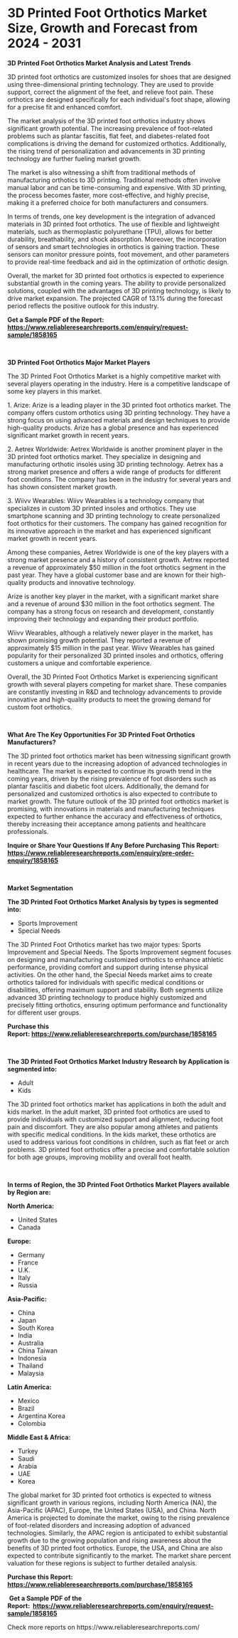 <p><h1>3D Printed Foot Orthotics Market Size, Growth and Forecast from 2024 - 2031</h1></p><p><strong>3D Printed Foot Orthotics Market Analysis and Latest Trends</strong></p>
<p><p>3D printed foot orthotics are customized insoles for shoes that are designed using three-dimensional printing technology. They are used to provide support, correct the alignment of the feet, and relieve foot pain. These orthotics are designed specifically for each individual's foot shape, allowing for a precise fit and enhanced comfort.</p><p>The market analysis of the 3D printed foot orthotics industry shows significant growth potential. The increasing prevalence of foot-related problems such as plantar fasciitis, flat feet, and diabetes-related foot complications is driving the demand for customized orthotics. Additionally, the rising trend of personalization and advancements in 3D printing technology are further fueling market growth.</p><p>The market is also witnessing a shift from traditional methods of manufacturing orthotics to 3D printing. Traditional methods often involve manual labor and can be time-consuming and expensive. With 3D printing, the process becomes faster, more cost-effective, and highly precise, making it a preferred choice for both manufacturers and consumers.</p><p>In terms of trends, one key development is the integration of advanced materials in 3D printed foot orthotics. The use of flexible and lightweight materials, such as thermoplastic polyurethane (TPU), allows for better durability, breathability, and shock absorption. Moreover, the incorporation of sensors and smart technologies in orthotics is gaining traction. These sensors can monitor pressure points, foot movement, and other parameters to provide real-time feedback and aid in the optimization of orthotic design.</p><p>Overall, the market for 3D printed foot orthotics is expected to experience substantial growth in the coming years. The ability to provide personalized solutions, coupled with the advantages of 3D printing technology, is likely to drive market expansion. The projected CAGR of 13.1% during the forecast period reflects the positive outlook for this industry.</p></p>
<p><strong>Get a Sample PDF of the Report:&nbsp; <a href="https://www.reliableresearchreports.com/enquiry/request-sample/1858165">https://www.reliableresearchreports.com/enquiry/request-sample/1858165</a></strong></p>
<p>&nbsp;</p>
<p><strong>3D Printed Foot Orthotics Major Market Players</strong></p>
<p><p>The 3D Printed Foot Orthotics Market is a highly competitive market with several players operating in the industry. Here is a competitive landscape of some key players in this market.</p><p>1. Arize: Arize is a leading player in the 3D printed foot orthotics market. The company offers custom orthotics using 3D printing technology. They have a strong focus on using advanced materials and design techniques to provide high-quality products. Arize has a global presence and has experienced significant market growth in recent years.</p><p>2. Aetrex Worldwide: Aetrex Worldwide is another prominent player in the 3D printed foot orthotics market. They specialize in designing and manufacturing orthotic insoles using 3D printing technology. Aetrex has a strong market presence and offers a wide range of products for different foot conditions. The company has been in the industry for several years and has shown consistent market growth.</p><p>3. Wiivv Wearables: Wiivv Wearables is a technology company that specializes in custom 3D printed insoles and orthotics. They use smartphone scanning and 3D printing technology to create personalized foot orthotics for their customers. The company has gained recognition for its innovative approach in the market and has experienced significant market growth in recent years.</p><p>Among these companies, Aetrex Worldwide is one of the key players with a strong market presence and a history of consistent growth. Aetrex reported a revenue of approximately $50 million in the foot orthotics segment in the past year. They have a global customer base and are known for their high-quality products and innovative technology.</p><p>Arize is another key player in the market, with a significant market share and a revenue of around $30 million in the foot orthotics segment. The company has a strong focus on research and development, constantly improving their technology and expanding their product portfolio.</p><p>Wiivv Wearables, although a relatively newer player in the market, has shown promising growth potential. They reported a revenue of approximately $15 million in the past year. Wiivv Wearables has gained popularity for their personalized 3D printed insoles and orthotics, offering customers a unique and comfortable experience.</p><p>Overall, the 3D Printed Foot Orthotics Market is experiencing significant growth with several players competing for market share. These companies are constantly investing in R&D and technology advancements to provide innovative and high-quality products to meet the growing demand for custom foot orthotics.</p></p>
<p>&nbsp;</p>
<p><strong>What Are The Key Opportunities For 3D Printed Foot Orthotics Manufacturers?</strong></p>
<p><p>The 3D printed foot orthotics market has been witnessing significant growth in recent years due to the increasing adoption of advanced technologies in healthcare. The market is expected to continue its growth trend in the coming years, driven by the rising prevalence of foot disorders such as plantar fasciitis and diabetic foot ulcers. Additionally, the demand for personalized and customized orthotics is also expected to contribute to market growth. The future outlook of the 3D printed foot orthotics market is promising, with innovations in materials and manufacturing techniques expected to further enhance the accuracy and effectiveness of orthotics, thereby increasing their acceptance among patients and healthcare professionals.</p></p>
<p><strong>Inquire or Share Your Questions If Any Before Purchasing This Report: <a href="https://www.reliableresearchreports.com/enquiry/pre-order-enquiry/1858165">https://www.reliableresearchreports.com/enquiry/pre-order-enquiry/1858165</a></strong></p>
<p>&nbsp;</p>
<p><strong>Market Segmentation</strong></p>
<p><strong>The 3D Printed Foot Orthotics Market Analysis by types is segmented into:</strong></p>
<p><ul><li>Sports Improvement</li><li>Special Needs</li></ul></p>
<p><p>The 3D Printed Foot Orthotics market has two major types: Sports Improvement and Special Needs. The Sports Improvement segment focuses on designing and manufacturing customized orthotics to enhance athletic performance, providing comfort and support during intense physical activities. On the other hand, the Special Needs market aims to create orthotics tailored for individuals with specific medical conditions or disabilities, offering maximum support and stability. Both segments utilize advanced 3D printing technology to produce highly customized and precisely fitting orthotics, ensuring optimum performance and functionality for different user groups.</p></p>
<p><strong>Purchase this Report:&nbsp;<a href="https://www.reliableresearchreports.com/purchase/1858165">https://www.reliableresearchreports.com/purchase/1858165</a></strong></p>
<p>&nbsp;</p>
<p><strong>The 3D Printed Foot Orthotics Market Industry Research by Application is segmented into:</strong></p>
<p><ul><li>Adult</li><li>Kids</li></ul></p>
<p><p>The 3D printed foot orthotics market has applications in both the adult and kids market. In the adult market, 3D printed foot orthotics are used to provide individuals with customized support and alignment, reducing foot pain and discomfort. They are also popular among athletes and patients with specific medical conditions. In the kids market, these orthotics are used to address various foot conditions in children, such as flat feet or arch problems. 3D printed foot orthotics offer a precise and comfortable solution for both age groups, improving mobility and overall foot health.</p></p>
<p>&nbsp;</p>
<p><strong>In terms of Region, the 3D Printed Foot Orthotics Market Players available by Region are:</strong></p>
<p>
    <p> <strong> North America: </strong>
        <ul>
            <li>United States</li>
            <li>Canada</li>
        </ul>
        </p> 
    <p> <strong> Europe: </strong>
        <ul>
            <li>Germany</li>
            <li>France</li>
            <li>U.K.</li>
            <li>Italy</li>
            <li>Russia</li>
        </ul>
        </p> 
    <p> <strong> Asia-Pacific: </strong>
        <ul>
            <li>China</li>
            <li>Japan</li>
            <li>South Korea</li>
            <li>India</li>
            <li>Australia</li>
            <li>China Taiwan</li>
            <li>Indonesia</li>
            <li>Thailand</li>
            <li>Malaysia</li>
        </ul>
        </p> 
    <p> <strong> Latin America: </strong>
        <ul>
            <li>Mexico</li>
            <li>Brazil</li>
            <li>Argentina Korea</li>
            <li>Colombia</li>
        </ul>
        </p> 
    <p> <strong> Middle East & Africa: </strong>
        <ul>
            <li>Turkey</li>
            <li>Saudi</li>
            <li>Arabia</li>
            <li>UAE</li>
            <li>Korea</li>
        </ul>
    </p>
    </p>
<p><p>The global market for 3D printed foot orthotics is expected to witness significant growth in various regions, including North America (NA), the Asia-Pacific (APAC), Europe, the United States (USA), and China. North America is projected to dominate the market, owing to the rising prevalence of foot-related disorders and increasing adoption of advanced technologies. Similarly, the APAC region is anticipated to exhibit substantial growth due to the growing population and rising awareness about the benefits of 3D printed foot orthotics. Europe, the USA, and China are also expected to contribute significantly to the market. The market share percent valuation for these regions is subject to further detailed analysis.</p></p>
<p><strong>Purchase this Report: <a href="https://www.reliableresearchreports.com/purchase/1858165">https://www.reliableresearchreports.com/purchase/1858165</a></strong></p>
<p>&nbsp;<strong>Get a Sample PDF of the Report:&nbsp;&nbsp;<a href="https://www.reliableresearchreports.com/enquiry/request-sample/1858165">https://www.reliableresearchreports.com/enquiry/request-sample/1858165</a></strong></p>
<p><strong></strong></p>
<p>Check more reports on https://www.reliableresearchreports.com/</p>